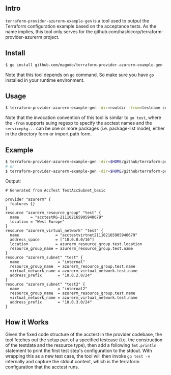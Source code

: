 ## Intro

`terraform-provider-azurerm-example-gen` is a tool used to output the Terraform configuration example based on the acceptance tests. As the name implies, this tool only serves for the github.com/hashicorp/terraform-provider-azurerm project.

## Install

```bash
$ go install github.com/magodo/terraform-provider-azurerm-example-gen
```

Note that this tool depends on `go` command. So make sure you have `go` installed in your runtime environment.

## Usage

```bash
$ terraform-provider-azurerm-example-gen -dir=rootdir -from=testname servicepkg...
```

Note that the invocation convention of this tool is similar to `go test`, where the `-from` supports suing regexp to specify the acctest names and the `servicepkg...` can be one or more packages (i.e. package-list mode), either in the directory form or import path form.

## Example

```bash
$ terraform-provider-azurerm-example-gen -dir=$HOME/github/terraform-provider-azurerm -from='TestAccSubnet_basic$' ./internal/services/network
# or
$ terraform-provider-azurerm-example-gen -dir=$HOME/github/terraform-provider-azurerm -from='TestAccSubnet_basic$' github.com/hashicorp/terraform-provider-azurerm/internal/services/network
```

Output:

```hcl
# Generated from AccTest TestAccSubnet_basic

provider "azurerm" {
  features {}
}
resource "azurerm_resource_group" "test" {
  name     = "acctestRG-211102165905940679"
  location = "West Europe"
}
resource "azurerm_virtual_network" "test" {
  name                = "acctestvirtnet211102165905940679"
  address_space       = ["10.0.0.0/16"]
  location            = azurerm_resource_group.test.location
  resource_group_name = azurerm_resource_group.test.name
}
resource "azurerm_subnet" "test" {
  name                 = "internal"
  resource_group_name  = azurerm_resource_group.test.name
  virtual_network_name = azurerm_virtual_network.test.name
  address_prefix       = "10.0.2.0/24"
}
resource "azurerm_subnet" "test2" {
  name                 = "internal2"
  resource_group_name  = azurerm_resource_group.test.name
  virtual_network_name = azurerm_virtual_network.test.name
  address_prefix       = "10.0.3.0/24"
}
```

## How it Works

Given the fixed code structure of the acctest in the provider codebase, the tool fetches out the setup part of a specified testcase (i.e. the construction of the testdata and the resource type), then add a following `fmt.println` statement to print the first test step's configuration to the stdout. With wrapping this as a new test case, the tool will then invoke `go test -v` internally and capture the stdout content, which is the terraform configuration that the acctest runs.
